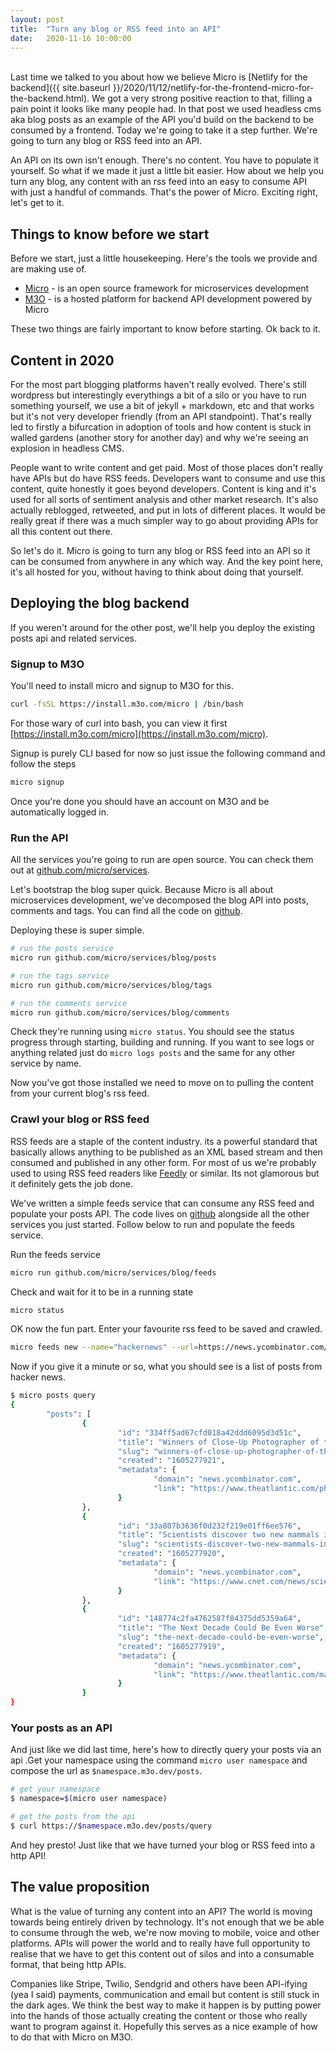 ```yaml
---
layout:	post
title:	"Turn any blog or RSS feed into an API"
date:	2020-11-16 10:00:00
---
```

<br>
Last time we talked to you about how we believe Micro is [Netlify for the backend]({{ site.baseurl }}/2020/11/12/netlify-for-the-frontend-micro-for-the-backend.html). 
We got a very strong positive reaction to that, filling a pain point it looks like many people had. In that post we used headless cms aka blog posts 
as an example of the API you'd build on the backend to be consumed by a frontend. Today we're going to take it a step further.
We're going to turn any blog or RSS feed into an API.

An API on its own isn't enough. There's no content. You have to populate it yourself. So what if we made it just a little bit easier. How about we help
 you turn any blog, any content with an rss feed into an easy to consume API with just a handful of commands. That's the power of Micro. 
Exciting right, let's get to it.

## Things to know before we start

Before we start, just a little housekeeping. Here's the tools we provide and are making use of.

- [Micro](https://micro.mu) - is an open source framework for microservices development
- [M3O](https://m3o.com) - is a hosted platform for backend API development powered by Micro

These two things are fairly important to know before starting. Ok back to it.

## Content in 2020

For the most part blogging platforms haven't really evolved. There's still wordpress but interestingly everythings a bit of a silo or you have to 
run something yourself, we use a bit of jekyll + markdown, etc and that works but it's not very developer friendly (from an API standpoint). 
That's really led to firstly a bifurcation in adoption of tools and how content is stuck in walled gardens (another story for another day) and 
why we're seeing an explosion in headless CMS.

People want to write content and get paid. Most of those places don't really have APIs but do have RSS feeds. Developers want to consume and 
use this content, quite honestly it goes beyond developers. Content is king and it's used for all sorts of sentiment analysis and other 
market research. It's also actually reblogged, retweeted, and put in lots of different places. It would be really great if there was a much 
simpler way to go about providing APIs for all this content out there.

So let's do it. Micro is going to turn any blog or RSS feed into an API so it can be consumed from anywhere in any which way. And the key point 
here, it's all hosted for you, without having to think about doing that yourself.

## Deploying the blog backend

If you weren't around for the other post, we'll help you deploy the existing posts api and related services.

### Signup to M3O

You'll need to install micro and signup to M3O for this.

```sh
curl -fsSL https://install.m3o.com/micro | /bin/bash
```

For those wary of curl into bash, you can view it first [https://install.m3o.com/micro](https://install.m3o.com/micro).


Signup is purely CLI based for now so just issue the following command and follow the steps

```sh
micro signup
```

Once you're done you should have an account on M3O and be automatically logged in.

### Run the API

All the services you're going to run are open source. You can check them out at [github.com/micro/services](https://github.com/micro/services). 

Let's bootstrap the blog super quick. Because Micro is all about microservices development, we've decomposed the blog API into posts, comments and tags. 
You can find all the code on [github](https://github.com/micro/services/tree/master/blog).

Deploying these is super simple.

```sh
# run the posts service
micro run github.com/micro/services/blog/posts

# run the tags service
micro run github.com/micro/services/blog/tags

# run the comments service
micro run github.com/micro/services/blog/comments
```

Check they're running using `micro status`. You should see the status progress through starting, building and running. 
If you want to see logs or anything related just do `micro logs posts` and the same for any other service by name.

Now you've got those installed we need to move on to pulling the content from your current blog's rss feed.

### Crawl your blog or RSS feed

RSS feeds are a staple of the content industry. its a powerful standard that basically allows anything to be published as an XML based 
stream and then consumed and published in any other form. For most of us we're probably used to using RSS feed readers like 
[Feedly](https://feedly.com) or similar. Its not glamorous but it definitely gets the job done.

We've written a simple feeds service that can consume any RSS feed and populate your posts API. The code lives on 
[github](https://github.com/micro/services/tree/master/blog/feeds) alongside all the other services you just started.
Follow below to run and populate the feeds service.

Run the feeds service

```sh
micro run github.com/micro/services/blog/feeds
```

Check and wait for it to be in a running state

```sh
micro status
```

OK now the fun part. Enter your favourite rss feed to be saved and crawled.

```sh
micro feeds new --name="hackernews" --url=https://news.ycombinator.com/rss
```

Now if you give it a minute or so, what you should see is a list of posts from hacker news.

```sh
$ micro posts query
{
        "posts": [
                {
                        "id": "334ff5ad67cfd018a42ddd6095d3d51c",
                        "title": "Winners of Close-Up Photographer of the Year",
                        "slug": "winners-of-close-up-photographer-of-the-year",
                        "created": "1605277921",
                        "metadata": {
                                "domain": "news.ycombinator.com",
                                "link": "https://www.theatlantic.com/photo/2020/11/winners-close-up-photographer-year/617070"
                        }
                },
                {
                        "id": "33a807b3636f0d232f219e01ff6ee576",
                        "title": "Scientists discover two new mammals in Australia",
                        "slug": "scientists-discover-two-new-mammals-in-australia",
                        "created": "1605277920",
                        "metadata": {
                                "domain": "news.ycombinator.com",
                                "link": "https://www.cnet.com/news/scientists-discover-two-new-mammals-in-australia/#ftag=CAD-09-10aai5b"
                        }
                },
                {
                        "id": "148774c2fa4762587f84375dd5359a64",
                        "title": "The Next Decade Could Be Even Worse",
                        "slug": "the-next-decade-could-be-even-worse",
                        "created": "1605277919",
                        "metadata": {
                                "domain": "news.ycombinator.com",
                                "link": "https://www.theatlantic.com/magazine/archive/2020/12/can-history-predict-future/616993/"
                        }
                }
}
```

### Your posts as an API

And just like we did last time, here's how to directly query your posts via an api .Get your namespace using the command 
`micro user namespace` and compose the url as `$namespace.m3o.dev/posts`.

```sh
# get your namespace
$ namespace=$(micro user namespace)

# get the posts from the api
$ curl https://$namespace.m3o.dev/posts/query
```

And hey presto! Just like that we have turned your blog or RSS feed into a http API!

## The value proposition

What is the value of turning any content into an API? The world is moving towards being entirely driven by technology. It's not enough that 
we be able to consume through the web, we're now moving to mobile, voice and other platforms. APIs will power the world and to really 
have full opportunity to realise that we have to get this content out of silos and into a consumable format, that being http APIs.

Companies like Stripe, Twilio, Sendgrid and others have been API-ifying (yea I said) payments, communication and email but content 
is still stuck in the dark ages. We think the best way to make it happen is by putting power into the hands of those actually creating 
the content or those who really want to program against it. Hopefully this serves as a nice example of how to do that with Micro on M3O.
